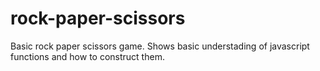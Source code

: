 # rock-paper-scissors
Basic rock paper scissors game. Shows basic understading of javascript functions and how to construct them.
